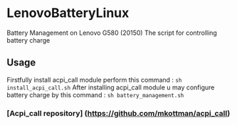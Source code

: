 # LenovoBatteryLinux
Battery Management on Lenovo G580 (20150)
The script for controlling battery charge
## Usage
Firstfully install acpi_call module perform this command :
`sh install_acpi_call.sh`
After installing acpi_call module u may configure battery charge by this command :
`sh battery_management.sh`
### [Acpi_call repository] (https://github.com/mkottman/acpi_call)
